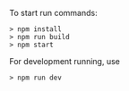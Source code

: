 To start run commands:

```
> npm install
> npm run build
> npm start
```

For development running, use
```
> npm run dev
```
